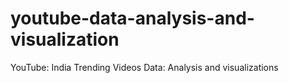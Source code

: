 # youtube-data-analysis-and-visualization
YouTube: India Trending Videos Data:  Analysis and visualizations
